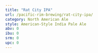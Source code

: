 ```yaml
---
title: "Rat City IPA"
url: /pacific-rim-brewing/rat-city-ipa/
category: North American Ale
style: American-Style India Pale Ale
abv: 0
ibu: 0
srm: 0
upc: 0
---
```


